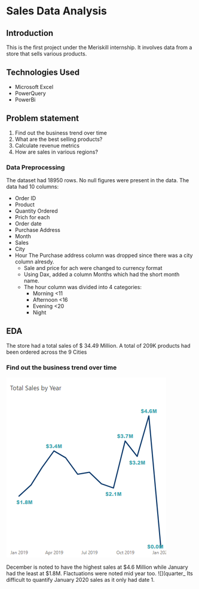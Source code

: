 
# Sales Data Analysis

## Introduction
This is the first project under the Meriskill internship.
It involves data from a store that sells various products.  
## Technologies Used
- Microsoft Excel
- PowerQuery
- PowerBi
## Problem statement
1. Find out the business trend over time
2. What are the best selling products?
3. Calculate revenue metrics
4. How are sales in various regions?

### Data Preprocessing
The dataset had 18950 rows. No null figures were present in the data.
The data had 10 columns:
- Order ID
- Product
- Quantity Ordered
- Prich for each
- Order date
- Purchase Address
- Month
- Sales
- City
- Hour
  The Purchase address column was dropped since there was a city column alresdy.
  - Sale and price for ach were changed to currency format
  - Using Dax, added a column Months which had the short month name.
  - The hour column was divided into 4 categories:
      - Morning <11
      - Afternoon <16
      - Evening <20
      - Night
## EDA
The store had a total sales of $ 34.49 Million.
A total of 209K products had been ordered across the 9 Cities
###  Find out the business trend over time
![](images/year.png)

December is noted to have the highest sales at $4.6 Million while January had the least at $1.8M. Flactuations were noted mid year too.
![](quarter_
Its difficult to quantify January 2020 sales as it only had date 1.

  
    
